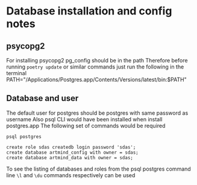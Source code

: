 # Database installation and config notes

## psycopg2
For installing psycopg2 pg_config should be in the path
Therefore before running `poetry update` or similar commands just run the following in the terminal
PATH="/Applications/Postgres.app/Contents/Versions/latest/bin:$PATH"

## Database and user
The default user for postgres should be postgres with same password as username
Also psql CLI would have been installed when install postgres.app
The following set of commands would be required

```
psql postgres

create role sdas createdb login password 'sdas';
create database artmind_config with owner = sdas;
create database artmind_data with owner = sdas;
```

To see the listing of databases and roles from the psql postgres command line `\l` and `\du` commands respectively can be used
